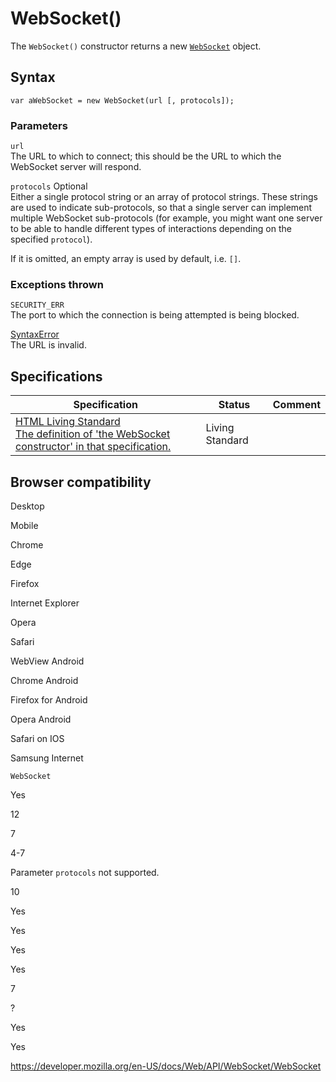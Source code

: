 WebSocket()
===========

The `WebSocket()` constructor returns a new [`WebSocket`](../websocket) object.

Syntax
------

    var aWebSocket = new WebSocket(url [, protocols]);

### Parameters

`url`  
The URL to which to connect; this should be the URL to which the WebSocket server will respond.

 `protocols` <span class="badge inline optional">Optional</span>   
Either a single protocol string or an array of protocol strings. These strings are used to indicate sub-protocols, so that a single server can implement multiple WebSocket sub-protocols (for example, you might want one server to be able to handle different types of interactions depending on the specified `protocol`).

If it is omitted, an empty array is used by default, i.e. `[]`.

### Exceptions thrown

`SECURITY_ERR`  
The port to which the connection is being attempted is being blocked.

 [SyntaxError](https://developer.mozilla.org/en-US/docs/Web/JavaScript/Reference/Global_Objects/SyntaxError)   
The URL is invalid.

Specifications
--------------

<table><thead><tr class="header"><th>Specification</th><th>Status</th><th>Comment</th></tr></thead><tbody><tr class="odd"><td><a href="https://html.spec.whatwg.org/multipage/#dom-websocket">HTML Living Standard<br />
<span class="small">The definition of 'the WebSocket constructor' in that specification.</span></a></td><td><span class="spec-living">Living Standard</span></td><td></td></tr></tbody></table>

Browser compatibility
---------------------

Desktop

Mobile

Chrome

Edge

Firefox

Internet Explorer

Opera

Safari

WebView Android

Chrome Android

Firefox for Android

Opera Android

Safari on IOS

Samsung Internet

`WebSocket`

Yes

12

7

4-7

Parameter `protocols` not supported.

10

Yes

Yes

Yes

Yes

7

?

Yes

Yes

<a href="https://developer.mozilla.org/en-US/docs/Web/API/WebSocket/WebSocket" class="_attribution-link">https://developer.mozilla.org/en-US/docs/Web/API/WebSocket/WebSocket</a>
